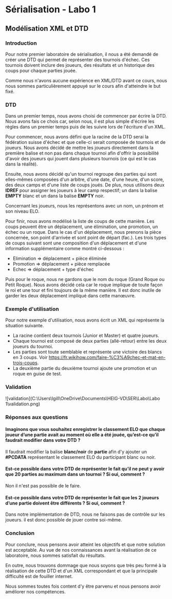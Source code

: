 # Sérialisation - Labo 1

## Modélisation XML et DTD

### Introduction

Pour notre premier laboratoire de sérialisation, il nous a été demandé de créer une DTD qui permet de représenter des tournois d'échec. Ces tournois doivent inclure des joueurs, des résultats et un historique des coups pour chaque parties jouée.

Comme nous n'avons aucune expérience en XML/DTD avant ce cours, nous nous sommes particulièrement appuyé sur le cours afin d'atteindre le but fixé.

### DTD

Dans un premier temps, nous avons choisi de commencer par écrire la DTD. Nous avons fais ce chois car, selon nous, il est plus simple d'écrire les règles dans un premier temps puis de les suivre lors de l'écriture d'un XML.

Pour commencer, nous avons défini que la racine de la DTD serai la fédération suisse d'échec et que celle-ci serait composée de tournois et de joueurs. Nous avons décidé de mettre les joueurs directement dans la première balise et non pas dans chaque tournoi afin d'offrir la possibilité d'avoir des joueurs qui jouent dans plusieurs tournois (ce qui est le cas dans la réalité).

Ensuite, nous avons décidé qu'un tournoi regroupe des parties qui sont elles-mêmes composées d'un arbitre, d'une date, d'une heure, d'un score, des deux camps et d'une liste de coups joués. De plus, nous utilisons deux **IDREF** pour assigner les joueurs à leur camp respectif; un dans la balise **EMPTY** blanc et un dans la balise **EMPTY** noir.

Concernant les joueurs, nous les représentons avec un nom, un prénom et son niveau ELO.

Pour finir, nous avons modélisé la liste de coups de cette manière. Les coups peuvent être un déplacement, une élimination, une promotion, un échec ou un roque. Dans le cas d'un déplacement, nous prenons la pièce concernée, son point d'arrivée et sont point de départ (fac.). Les trois types de coups suivant sont une composition d'un déplacement et d'une information supplémentaire comme montré ci-dessous : 

+ Elimination => déplacement + pièce éliminée
+ Promotion => déplacement + pièce remplacée
+ Echec => déplacement + type d'échec

Puis pour le roque, nous ne gardons que le nom du roque (Grand Roque ou Petit Roque). Nous avons décidé cela car le roque implique de toute façon le roi et une tour et fini toujours de la même manière. Il est donc inutile de garder les deux déplacement impliqué dans cette manœuvre.

### Exemple d'utilisation

Pour notre exemple d'utilisation, nous avons écrit un XML qui représente la situation suivante.

+ La racine contient deux tournois (Junior et Master) et quatre joueurs.
+ Chaque tournoi est composé de deux parties (allé-retour) entre les deux joueurs du tournoi.
+ Les parties sont toute semblable et représente une victoire des blancs en 3 coups. Voir https://fr.wikihow.com/faire-%C3%A9chec-et-mat-en-trois-coups.
+ La deuxième partie du deuxième tournoi ajoute une promotion et un roque en guise de test.

### Validation

![validation](C:\Users\lgill\OneDrive\Documents\HEIG-VD\SER\Labo\Labo 1\validation.png)

### Réponses aux questions

#### Imaginons que vous souhaitez enregistrer le classement ELO que chaque joueur d’une partie avait au moment où elle a été jouée, qu’est-ce qu’il faudrait modifier dans votre DTD ?

Il faudrait modifier la balise **blanc/noir** de **partie** afin d'y ajouter un **#PCDATA** représentant le classement ELO du participant blanc ou noir.

#### Est-ce possible dans votre DTD de représenter le fait qu’il ne peut y avoir que 20 parties au maximum dans un tournoi ? Si oui, comment ?

Non il n'est pas possible de le faire.

#### Est-ce possible dans votre DTD de représenter le fait que les 2 joueurs d’une partie doivent être différents ? Si oui, comment ?

Dans notre implémentation de DTD, nous ne faisons pas de contrôle sur les joueurs. il est donc possible de jouer contre soi-même.

### Conclusion

Pour conclure, nous pensons avoir atteint les objectifs et que notre solution est acceptable. Au vue de nos connaissances avant la réalisation de ce laboratoire, nous sommes satisfait du résultats.

En outre, nous trouvons dommage que nous soyons que très peu formé à la réalisation de cette DTD et d'un XML correspondant et que la principale difficulté est de fouiller internet.

Nous sommes toutes fois content d'y être parvenu et nous pensons avoir améliorer nos compétences.